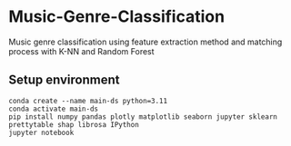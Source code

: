 # Music-Genre-Classification
Music genre classification using feature extraction method and matching process with K-NN and Random Forest
## Setup environment
```
conda create --name main-ds python=3.11
conda activate main-ds
pip install numpy pandas plotly matplotlib seaborn jupyter sklearn prettytable shap librosa IPython
jupyter notebook
```
